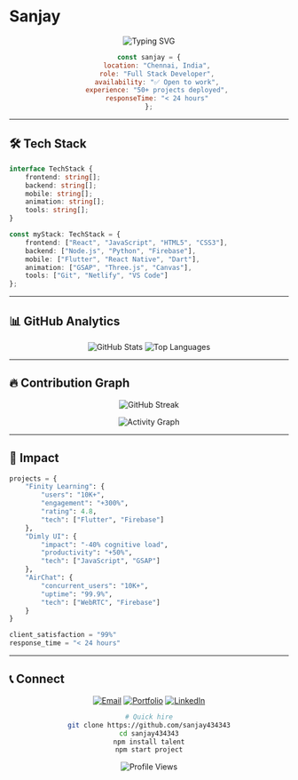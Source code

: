 # Sanjay

<div align="center">

![Typing SVG](https://readme-typing-svg.herokuapp.com?font=Fira+Code&size=20&duration=2000&pause=1000&color=36BCF7&center=true&vCenter=true&width=400&lines=Full+Stack+Developer;Available+for+Hire)

```javascript
const sanjay = {
    location: "Chennai, India",
    role: "Full Stack Developer",
    availability: "✅ Open to work",
    experience: "50+ projects deployed",
    responseTime: "< 24 hours"
};
```

</div>

---

## 🛠️ Tech Stack

```typescript
interface TechStack {
    frontend: string[];
    backend: string[];
    mobile: string[];
    animation: string[];
    tools: string[];
}

const myStack: TechStack = {
    frontend: ["React", "JavaScript", "HTML5", "CSS3"],
    backend: ["Node.js", "Python", "Firebase"],
    mobile: ["Flutter", "React Native", "Dart"],
    animation: ["GSAP", "Three.js", "Canvas"],
    tools: ["Git", "Netlify", "VS Code"]
};
```

---

## 📊 GitHub Analytics

<div align="center">

![GitHub Stats](https://github-readme-stats.vercel.app/api?username=sanjay434343&show_icons=true&theme=tokyonight&hide_border=true&bg_color=0D1117&title_color=36BCF7&icon_color=FF6B6B&text_color=58A6FF)
![Top Languages](https://github-readme-stats.vercel.app/api/top-langs/?username=sanjay434343&layout=compact&theme=tokyonight&hide_border=true&bg_color=0D1117&title_color=36BCF7&text_color=58A6FF)

</div>

---

## 🔥 Contribution Graph

<div align="center">

![GitHub Streak](https://github-readme-streak-stats.herokuapp.com/?user=sanjay434343&theme=tokyonight&hide_border=true&background=0D1117&ring=36BCF7&fire=FF6B6B&currStreakLabel=58A6FF)

![Activity Graph](https://github-readme-activity-graph.vercel.app/graph?username=sanjay434343&theme=tokyo-night&bg_color=0D1117&color=36BCF7&line=FF6B6B&point=4ECDC4&area=true&hide_border=true)

</div>

---

## 🎯 Impact

```python
projects = {
    "Finity Learning": {
        "users": "10K+",
        "engagement": "+300%",
        "rating": 4.8,
        "tech": ["Flutter", "Firebase"]
    },
    "Dimly UI": {
        "impact": "-40% cognitive load",
        "productivity": "+50%",
        "tech": ["JavaScript", "GSAP"]
    },
    "AirChat": {
        "concurrent_users": "10K+",
        "uptime": "99.9%",
        "tech": ["WebRTC", "Firebase"]
    }
}

client_satisfaction = "99%"
response_time = "< 24 hours"
```

---

## 📞 Connect

<div align="center">

[![Email](https://img.shields.io/badge/Email-D14836?style=for-the-badge&logo=gmail&logoColor=white)](mailto:sanjay434343@gmail.com)
[![Portfolio](https://img.shields.io/badge/Portfolio-4285F4?style=for-the-badge&logo=google-chrome&logoColor=white)](https://sanjayworks.netlify.app)
[![LinkedIn](https://img.shields.io/badge/LinkedIn-0077B5?style=for-the-badge&logo=linkedin&logoColor=white)](https://linkedin.com/in/sanjay434343)

```bash
# Quick hire
git clone https://github.com/sanjay434343
cd sanjay434343
npm install talent
npm start project
```

![Profile Views](https://komarev.com/ghpvc/?username=sanjay434343&color=blueviolet&style=for-the-badge)

</div>
